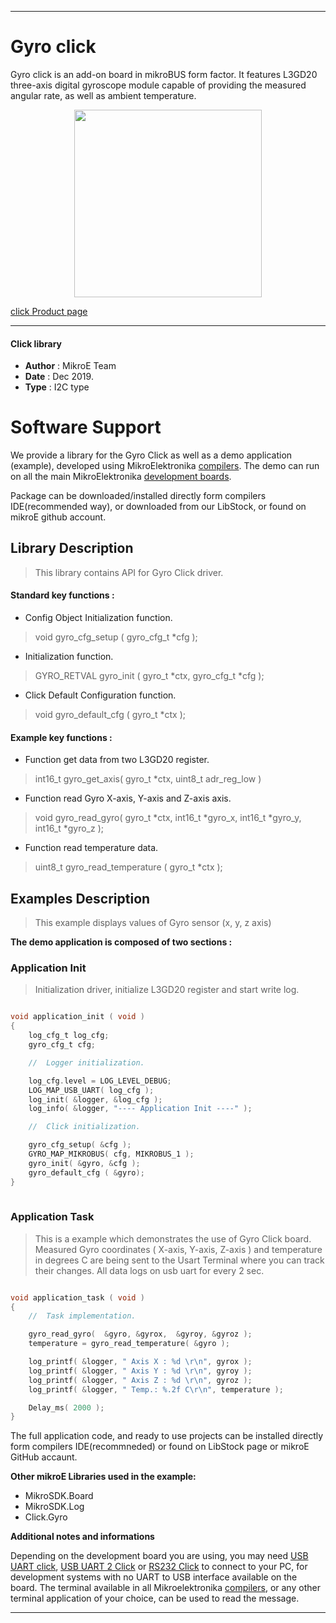

---
# Gyro click

Gyro click is an add-on board in mikroBUS form factor. It features L3GD20 three-axis digital gyroscope module capable of providing the measured angular rate, as well as ambient temperature.

<p align="center">
  <img src="https://download.mikroe.com/images/click_for_ide/gyro_click.png" height=300px>
</p>

[click Product page](https://www.mikroe.com/gyro-click)

---


#### Click library 

- **Author**        : MikroE Team
- **Date**          : Dec 2019.
- **Type**          : I2C type


# Software Support

We provide a library for the Gyro Click 
as well as a demo application (example), developed using MikroElektronika 
[compilers](https://shop.mikroe.com/compilers). 
The demo can run on all the main MikroElektronika [development boards](https://shop.mikroe.com/development-boards).

Package can be downloaded/installed directly form compilers IDE(recommended way), or downloaded from our LibStock, or found on mikroE github account. 

## Library Description

> This library contains API for Gyro Click driver.

#### Standard key functions :

- Config Object Initialization function.
> void gyro_cfg_setup ( gyro_cfg_t *cfg ); 
 
- Initialization function.
> GYRO_RETVAL gyro_init ( gyro_t *ctx, gyro_cfg_t *cfg );

- Click Default Configuration function.
> void gyro_default_cfg ( gyro_t *ctx );


#### Example key functions :

- Function get data from two L3GD20 register.
> int16_t gyro_get_axis( gyro_t *ctx, uint8_t adr_reg_low )
 
- Function read Gyro X-axis, Y-axis and Z-axis axis.
> void gyro_read_gyro( gyro_t *ctx, int16_t *gyro_x, int16_t *gyro_y, int16_t *gyro_z );

- Function read temperature data.
> uint8_t gyro_read_temperature ( gyro_t *ctx );

## Examples Description

> This example displays values of Gyro sensor (x, y, z axis)

**The demo application is composed of two sections :**

### Application Init 

> Initialization driver, initialize L3GD20 register and start write log.

```c

void application_init ( void )
{
    log_cfg_t log_cfg;
    gyro_cfg_t cfg;

    //  Logger initialization.

    log_cfg.level = LOG_LEVEL_DEBUG;
    LOG_MAP_USB_UART( log_cfg );
    log_init( &logger, &log_cfg );
    log_info( &logger, "---- Application Init ----" );

    //  Click initialization.

    gyro_cfg_setup( &cfg );
    GYRO_MAP_MIKROBUS( cfg, MIKROBUS_1 );
    gyro_init( &gyro, &cfg );
    gyro_default_cfg ( &gyro);
}
  
```

### Application Task

> This is a example which demonstrates the use of Gyro Click board.
> Measured Gyro coordinates ( X-axis, Y-axis, Z-axis ) and temperature in degrees C are being sent
> to the Usart Terminal where you can track their changes.
> All data logs on usb uart for every 2 sec. 

```c

void application_task ( void )
{
    //  Task implementation.

    gyro_read_gyro(  &gyro, &gyrox,  &gyroy, &gyroz );
    temperature = gyro_read_temperature( &gyro );

    log_printf( &logger, " Axis X : %d \r\n", gyrox );
    log_printf( &logger, " Axis Y : %d \r\n", gyroy );
    log_printf( &logger, " Axis Z : %d \r\n", gyroz );
    log_printf( &logger, " Temp.: %.2f C\r\n", temperature );

    Delay_ms( 2000 );
}


```


The full application code, and ready to use projects can be  installed directly form compilers IDE(recommneded) or found on LibStock page or mikroE GitHub accaunt.

**Other mikroE Libraries used in the example:** 

- MikroSDK.Board
- MikroSDK.Log
- Click.Gyro

**Additional notes and informations**

Depending on the development board you are using, you may need 
[USB UART click](https://shop.mikroe.com/usb-uart-click), 
[USB UART 2 Click](https://shop.mikroe.com/usb-uart-2-click) or 
[RS232 Click](https://shop.mikroe.com/rs232-click) to connect to your PC, for 
development systems with no UART to USB interface available on the board. The 
terminal available in all Mikroelektronika 
[compilers](https://shop.mikroe.com/compilers), or any other terminal application 
of your choice, can be used to read the message.



---
